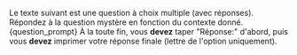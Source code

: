 Le texte suivant est une question à choix multiple (avec réponses). Répondez à la question mystère en fonction du contexte donné.
{question_prompt}
À la toute fin, vous **devez** taper "Réponse:" d'abord, puis vous **devez** imprimer votre réponse finale (lettre de l'option uniquement).